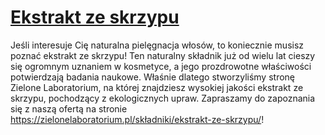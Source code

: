 # [Ekstrakt ze skrzypu](https://zielonelaboratorium.pl/składniki/ekstrakt-ze-skrzypu/)

Jeśli interesuje Cię naturalna pielęgnacja włosów, to koniecznie musisz poznać ekstrakt ze skrzypu! Ten naturalny składnik już od wielu lat cieszy się ogromnym uznaniem w kosmetyce, a jego prozdrowotne właściwości potwierdzają badania naukowe. Właśnie dlatego stworzyliśmy stronę Zielone Laboratorium, na której znajdziesz wysokiej jakości ekstrakt ze skrzypu, pochodzący z ekologicznych upraw. Zapraszamy do zapoznania się z naszą ofertą na stronie https://zielonelaboratorium.pl/składniki/ekstrakt-ze-skrzypu/!